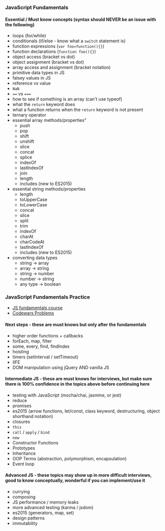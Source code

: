 ### JavaScript Fundamentals

#### Essential / Must know concepts (syntax should NEVER be an issue with the following)

* loops (for/while)
* conditionals (if/else - know what a `switch` statement is)
* function expressions (`var foo=function(){}`)
* function declarations (`function foo(){}`)
* object access (bracket vs dot)
* object assignment (bracket vs dot)
* array access and assignment (bracket notation)
* primitive data types in JS
* falsey values in JS
* reference vs value
* `NaN`
* `==` vs `===`
* how to see if something is an array (can't use typeof)
* what the `return` keyword does
* what a function returns when the `return` keyword is not present
* ternary operator
* essential array methods/properties"
  * push
  * pop
  * shift
  * unshift
  * slice
  * concat
  * splice
  * indexOf
  * lastIndexOf
  * join
  * length
  * includes (new to ES2015)
* essential string methods/properties
  * length
  * toUpperCase
  * toLowerCase
  * concat
  * slice
  * split
  * trim
  * indexOf
  * charAt
  * charCodeAt
  * lastIndexOf
  * includes (new to ES2015)
* converting data types
  * string -> array
  * array -> string
  * string -> number
  * number -> string
  * any type -> boolean

### JavaScript Fundamentals Practice

* [JS fundamentals course ](rithmschool.com/courses/javascript)
* [Codewars Problems](https://docs.google.com/document/d/1_rU5Z0Lc9yKJqXX9zAIIl1QdokPYlj5A6v3PJXXvWy4/edit)

#### Next steps - these are must knows but only after the fundamentals

* higher order functions + callbacks
* forEach, map, filter
* some, every, find, findIndex
* hoisting
* timers (setInterval / setTimeout)
* IIFE
* DOM manipulation using jQuery AND vanilla JS

#### Intermediate JS - these are must knows for interviews, but make sure there is 100% confidence in the topics above before continuing here

* testing with JavaScript (mocha/chai, jasmine, or jest)
* reduce
* promises
* es2015 (arrow functions, let/const, class keyword, destructuring, object shorthand notation)
* closures
* `this`
* `call` / `apply` / `bind`
* `new`
* Constructor Functions
* Prototypes
* Inheritance
* OOP Terms (abstraction, polymorphism, encapsulation)
* Event loop

#### Advanced JS - these topics may show up in more difficult interviews, good to know conceptually, wonderful if you can implement/use it

* currying
* composing
* JS performance / memory leaks
* more advanced testing (karma / jsdom)
* es2015 (generators, map, set)
* design patterns
* immutability
